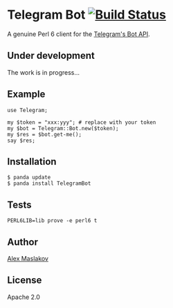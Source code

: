 Telegram Bot [![Build Status](https://travis-ci.org/GildedHonour/TelegramBot.svg)](https://travis-ci.org/GildedHonour/TelegramBot)
================================================
A genuine Perl 6 client for the [Telegram's Bot API](https://core.telegram.org/bots).

## Under development

The work is in progress...


## Example

```perl6
use Telegram;

my $token = "xxx:yyy"; # replace with your token
my $bot = Telegram::Bot.new($token);
my $res = $bot.get-me();
say $res;
```

## Installation

```shell
$ panda update
$ panda install TelegramBot
```

## Tests

```shell
PERL6LIB=lib prove -e perl6 t
```

## Author

[Alex Maslakov](http://www.gildedhonour.com)

## License

Apache 2.0